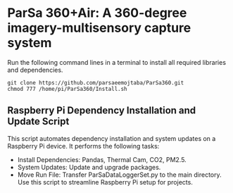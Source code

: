 # ParSa 360+Air: A 360-degree imagery-multisensory capture system
Run the following command lines in a terminal to install all required libraries and dependencies.  
```
git clone https://github.com/parsaeemojtaba/ParSa360.git  
chmod 777 /home/pi/ParSa360/Install.sh  
```
## Raspberry Pi Dependency Installation and Update Script
This script automates dependency installation and system updates on a Raspberry Pi device. It performs the following tasks:
- Install Dependencies: Pandas, Thermal Cam, CO2, PM2.5.
- System Updates: Update and upgrade packages.
- Move Run File: Transfer ParSaDataLoggerSet.py to the main directory.
Use this script to streamline Raspberry Pi setup for projects.
